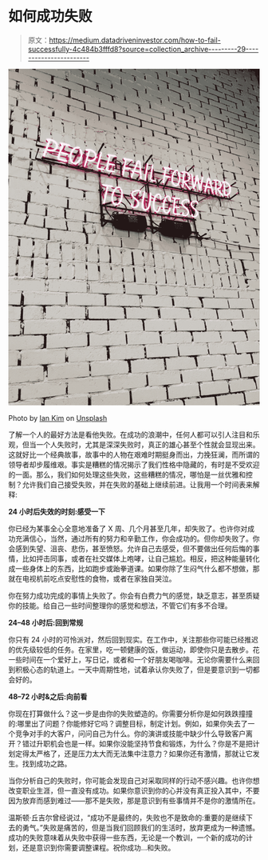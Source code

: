 # 如何成功失败

> 原文：<https://medium.datadriveninvestor.com/how-to-fail-successfully-4c484b3fffd8?source=collection_archive---------29----------------------->

![](img/bd3bacb1ba6a15a471f8a5e90020362d.png)

Photo by [Ian Kim](https://unsplash.com/photos/gKs6zNil_Ro?utm_source=unsplash&utm_medium=referral&utm_content=creditCopyText) on [Unsplash](https://unsplash.com/search/photos/failure?utm_source=unsplash&utm_medium=referral&utm_content=creditCopyText)

了解一个人的最好方法是看他失败。在成功的浪潮中，任何人都可以引人注目和乐观，但当一个人失败时，尤其是深深失败时，真正的雄心甚至个性就会显现出来。这就好比一个经典故事，故事中的人物在艰难时期挺身而出，力挽狂澜，而所谓的领导者却步履维艰。事实是糟糕的情况揭示了我们性格中隐藏的，有时是不受欢迎的一面。那么，我们如何处理这些失败，这些糟糕的情况，哪怕是一丝优雅和控制？允许我们自己接受失败，并在失败的基础上继续前进。让我用一个时间表来解释:

**24 小时后失效的时刻:感受一下**

你已经为某事全心全意地准备了 X 周、几个月甚至几年，却失败了。也许你对成功充满信心，当然，通过所有的努力和辛勤工作，你会成功的。但你却失败了。你会感到失望、沮丧、悲伤，甚至愤怒。允许自己去感受，但不要做出任何后悔的事情，比如抨击同事，或者在社交媒体上咆哮，让自己尴尬。相反，把这种能量转化成一些身体上的东西，比如跑步或跆拳道课。如果你除了生闷气什么都不想做，那就在电视机前吃点安慰性的食物，或者在家独自哭泣。

你在努力成功完成的事情上失败了。你会有白费力气的感觉，缺乏意志，甚至质疑你的技能。给自己一些时间整理你的感觉和想法，不管它们有多不合理。

**24–48 小时后:回到常规**

你只有 24 小时的可怜派对，然后回到现实。在工作中，关注那些你可能已经推迟的优先级较低的任务。在家里，吃一顿健康的饭，做运动，即使你只是去散步。花一些时间在一个爱好上，写日记，或者和一个好朋友喝咖啡。无论你需要什么来回到积极心态的轨道上。一天中周期性地，试着承认你失败了，但是要意识到一切都会好的。

**48–72 小时&之后:向前看**

你现在打算做什么？这一步是由你的失败塑造的。你需要分析你是如何跌跌撞撞的:哪里出了问题？你能修好它吗？调整目标，制定计划。例如，如果你失去了一个竞争对手的大客户，问问自己为什么。你的演讲或技能中缺少什么导致客户离开？错过升职机会也是一样。如果你没能坚持节食和锻炼，为什么？你是不是把计划定得太严格了，还是压力太大而无法集中注意力？如果你还有激情，那就让它发生。找到成功之路。

当你分析自己的失败时，你可能会发现自己对采取同样的行动不感兴趣。也许你想改变职业生涯，但一直没有成功。如果你意识到你的心并没有真正投入其中，不要因为放弃而感到难过——那不是失败，那是意识到有些事情并不是你的激情所在。

温斯顿·丘吉尔曾经说过，“成功不是最终的，失败也不是致命的:重要的是继续下去的勇气。”失败是痛苦的，但是当我们回顾我们的生活时，放弃更成为一种遗憾。成功的失败意味着从失败中获得一些东西，无论是一个教训，一个新的成功的计划，还是意识到你需要调整课程。祝你成功…和失败。